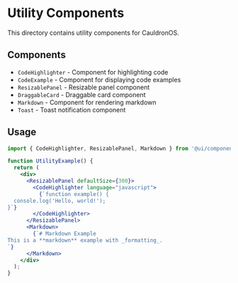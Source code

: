 # Utility Components

This directory contains utility components for CauldronOS.

## Components

- `CodeHighlighter` - Component for highlighting code
- `CodeExample` - Component for displaying code examples
- `ResizablePanel` - Resizable panel component
- `DraggableCard` - Draggable card component
- `Markdown` - Component for rendering markdown
- `Toast` - Toast notification component

## Usage

```jsx
import { CodeHighlighter, ResizablePanel, Markdown } from '@ui/components/utility';

function UtilityExample() {
  return (
    <div>
      <ResizablePanel defaultSize={300}>
        <CodeHighlighter language="javascript">
          {`function example() {
  console.log('Hello, world!');
}`}
        </CodeHighlighter>
      </ResizablePanel>
      <Markdown>
        {`# Markdown Example
This is a **markdown** example with _formatting_.
`}
      </Markdown>
    </div>
  );
}
```
